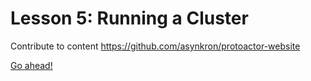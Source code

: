 ﻿# Lesson 5: Running a Cluster

Contribute to content https://github.com/asynkron/protoactor-website 

[Go ahead!](../lesson-6)